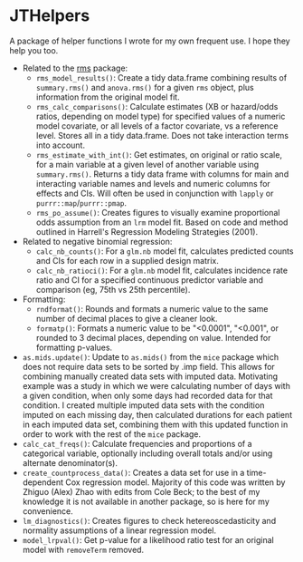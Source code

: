 # JTHelpers

A package of helper functions I wrote for my own frequent use. I hope they help you too.

* Related to the [rms](https://cran.r-project.org/web/packages/rms/rms.pdf) package:
    * `rms_model_results()`: Create a tidy data.frame combining results of `summary.rms()` and `anova.rms()` for a given `rms` object, plus information from the original model fit.
    * `rms_calc_comparisons()`: Calculate estimates (XB or hazard/odds ratios, depending on model
    type) for specified values of a numeric model covariate, or all levels of a factor covariate, vs
    a reference level. Stores all in a tidy data.frame. Does not take interaction terms into account.
    * `rms_estimate_with_int()`: Get estimates, on original or ratio scale, for a main variable at a
    given level of another variable using `summary.rms()`. Returns a tidy data frame with columns
    for main and interacting variable names and levels and numeric columns for effects and CIs. Will
    often be used in conjunction with `lapply` or `purrr::map`/`purrr::pmap`.
    * `rms_po_assume()`: Creates figures to visually examine proportional odds assumption from an
    `lrm` model fit. Based on code and method outlined in Harrell's Regression Modeling Strategies
    (2001).
* Related to negative binomial regression:
    * `calc_nb_counts()`: For a `glm.nb` model fit, calculates predicted counts and CIs for each row in a supplied design matrix.
    * `calc_nb_ratioci()`: For a `glm.nb` model fit, calculates incidence rate ratio and CI for a
specified continuous predictor variable and comparison (eg, 75th vs 25th percentile).
* Formatting:
    * `rndformat()`: Rounds and formats a numeric value to the same number of decimal places to give
    a cleaner look.
    * `formatp()`: Formats a numeric value to be "<0.0001", "<0.001", or rounded to 3 decimal
    places, depending on value. Intended for formatting p-values.
* `as.mids.update()`: Update to `as.mids()` from the `mice` package which does not require data sets
to be sorted by .imp field. This allows for combining manually created data sets with imputed data.
Motivating example was a study in which we were calculating number of days with a given condition,
when only some days had recorded data for that condition. I created multiple imputed data sets with
the condition imputed on each missing day, then calculated durations for each patient in each 
imputed data set, combining them with this updated function in order to work with the rest of the
`mice` package.
* `calc_cat_freqs()`: Calculate frequencies and proportions of a categorical variable, optionally
including overall totals and/or using alternate denominator(s).
* `create_countprocess_data()`: Creates a data set for use in a time-dependent Cox regression model.
Majority of this code was written by Zhiguo (Alex) Zhao with edits from Cole Beck; to the best of my
knowledge it is not available in another package, so is here for my convenience.
* `lm_diagnostics()`: Creates figures to check hetereoscedasticity and normality assumptions of a
linear regression model.
* `model_lrpval()`: Get p-value for a likelihood ratio test for an original model with `removeTerm` removed.
